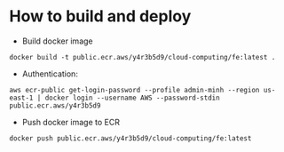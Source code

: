 # How to build and deploy

- Build docker image

```
docker build -t public.ecr.aws/y4r3b5d9/cloud-computing/fe:latest .
```

- Authentication:

```
aws ecr-public get-login-password --profile admin-minh --region us-east-1 | docker login --username AWS --password-stdin public.ecr.aws/y4r3b5d9
```

- Push docker image to ECR

```
docker push public.ecr.aws/y4r3b5d9/cloud-computing/fe:latest
```

